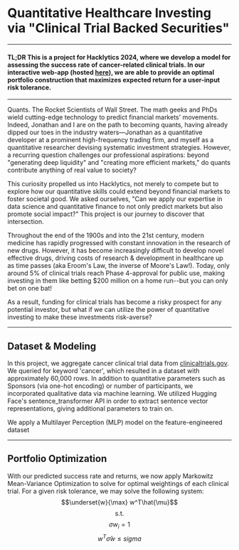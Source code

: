 # Quantitative Healthcare Investing via "Clinical Trial Backed Securities"
---
#### TL;DR This is a project for Hacklytics 2024, where we develop a model for assessing the success rate of cancer-related clinical trials. In our interactive web-app (hosted [here](https://ctbs-dash-630c26238800.herokuapp.com/)), we are able to provide an optimal portfolio construction that maximizes expected return for a user-input risk tolerance.
---
Quants. The Rocket Scientists of Wall Street. The math geeks and PhDs wield cutting-edge technology to predict financial markets' movements. Indeed, Jonathan and I are on the path to becoming quants, having already dipped our toes in the industry waters—Jonathan as a quantitative developer at a prominent high-frequency trading firm, and myself as a quantitative researcher devising systematic investment strategies. However, a recurring question challenges our professional aspirations: beyond "generating deep liquidity" and "creating more efficient markets," do quants contribute anything of real value to society?

This curiosity propelled us into Hacklytics, not merely to compete but to explore how our quantitative skills could extend beyond financial markets to foster societal good. We asked ourselves, "Can we apply our expertise in data science and quantitative finance to not only predict markets but also promote social impact?" This project is our journey to discover that intersection.

Throughout the end of the 1900s and into the 21st century, modern medicine has rapidly progressed with constant innovation in the research of new drugs. However, it has become increasingly difficult to develop novel effective drugs, driving costs of research & development in healthcare up as time passes (aka Eroom's Law, the inverse of Moore's Law!). Today, only around 5% of clinical trials reach Phase 4-approval for public use, making investing in them like betting $200 million on a home run--but you can only bet on one bat!

As a result, funding for clinical trials has become a risky prospect for any potential investor, but what if we can utilize the power of quantitative investing to make these investments risk-averse?

---

## Dataset & Modeling
In this project, we aggregate cancer clinical trial data from [clinicaltrials.gov](http://clinicaltrials.gov/). We queried for keyword 'cancer', which resulted in a dataset with approximately 60,000 rows. In addition to quantitative parameters such as Sponsors (via one-hot encoding) or number of participants, we incorporated qualitative data via machine learning. We utilized Hugging Face's sentence_transformer API in order to extract sentence vector representations, giving additional parameters to train on.

We apply a Multilayer Perception (MLP) model on the feature-engineered dataset 

---

## Portfolio Optimization
With our predicted success rate and returns, we now apply Markowitz Mean-Variance Optimization to solve for optimal weightings of each clinical trial. For a given risk tolerance, we may solve the following system:
$$\underset{w}{\max} w^T\hat{\mu}$$
$$\text{s.t.}$$
$$\sigma w_i = 1$$
$$w^T\hat{\sigma}w \le sigma$$